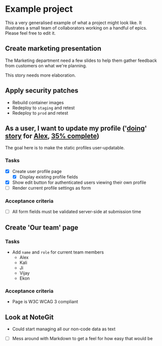 # Example project [](?type=board&ng_level=1&ng_child_type=story&ng_child_status=backlog&ng_view=kanban)

This a very generalised example of what a project might look like.  It illustrates a small team of collaborators working on a handful of epics.  Please feel free to edit it.


## Create marketing presentation

The Marketing department need a few slides to help them gather feedback from customers on what we're planning.

This story needs more elaboration.


## Apply security patches

+ Rebuild container images
+ Redeploy to `staging` and retest
+ Redeploy to `prod` and retest


## As a user, I want to update my profile ('[doing](?ordering_weight=1&status=doing)' [story](?type=story) for [Alex](?assignee=Alex), [35% complete](?progress=35&progress_unit=%25&progress_max=100))

The goal here is to make the static profiles user-updatable.

### Tasks
+ [x] Create user profile page
  + [x] Display existing profile fields
+ [x] Show edit button for authenticated users viewing their own profile
+ [ ] Render current profile settings as form

### Acceptance criteria
+ [ ] All form fields must be validated server-side at submission time


## Create 'Our team' page [](?status=backlog)

### Tasks
+ Add `name` and `role` for current team members
  + Alex
  + Kali
  + Ji
  + Vijay
  + Ekon

### Acceptance criteria
+ Page is W3C WCAG 3 compliant


## Look at NoteGit [](?status=doing)

+ Could start managing all our non-code data as text
+ [ ] Mess around with Markdown to get a feel for how easy that would be 


